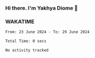 ### Hi there. I'm Yakhya Diome 👋

### WAKATIME
<!--START_SECTION:waka-->

```txt
From: 23 June 2024 - To: 29 June 2024

Total Time: 0 secs

No activity tracked
```

<!--END_SECTION:waka-->
